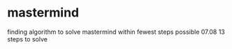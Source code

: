 # mastermind
finding algorithm to solve mastermind within fewest steps possible
07.08 13 steps to solve

